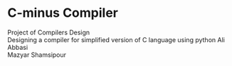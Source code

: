 # C-minus Compiler
Project of Compilers Design <br/>
Designing a compiler for simplified version of C language using python
Ali Abbasi <br/>
Mazyar Shamsipour
